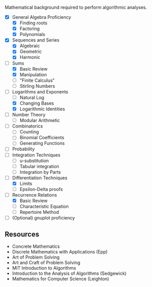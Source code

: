 
Mathematical background required to perform algorithmic analyses.

- [x] General Algebra Proficiency
	- [x] Finding roots
	- [x] Factoring
	- [x] Polynomials
- [x] Sequences and Series
	- [x] Algebraic
	- [x] Geometric
	- [x] Harmonic
- [ ] Sums
	- [x] Basic Review
	- [x] Manipulation
	- [ ] "Finite Calculus"
	- [ ] Stirling Numbers
- [ ] Logarithms and Exponents
	- [ ] Natural Log
	- [x] Changing Bases
	- [x] Logarithmic Identities
- [ ] Number Theory
	- [ ] Modular Arithmetic
- [ ] Combinatorics
	- [ ] Counting
	- [ ] Binomial Coefficients
	- [ ] Generating Functions
- [ ] Probability
- [ ] Integration Techniques
	- [ ] u-substitution
	- [ ] Tabular integration
	- [ ] Integration by Parts 
- [ ] Differentiation Techniques
	- [x] Limits 
	- [ ] Epsilon-Delta proofs
- [ ] Recurrence Relations
	- [x] Basic Review
	- [ ] Characteristic Equation
	- [ ] Repertoire Method
- [ ] (Optional) gnuplot proficiency

## Resources

- Concrete Mathematics
- Discrete Mathematics with Applications (Epp)
- Art of Problem Solving
- Art and Craft of Problem Solving
- MIT Introduction to Algorithms
- Introduction to the Analysis of Algorithms (Sedgewick)
- Mathematics for Computer Science (Leighton)